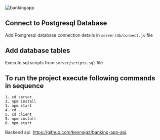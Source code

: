 
![bankingapp](https://github.com/kenngigz/banking-app-client/assets/57593885/3e73a5ef-621a-45d9-bc1b-1007111e4887)


## Connect to Postgresql Database

Add Postgresql database connection details in `server/db/connect.js` file

## Add database tables

Execute sql scripts from `server/scripts.sql` file

## To run the project execute following commands in sequence

    1. cd server
    2. npm install
    3. npm start
    4. cd ..
    5. cd client
    5. npm install
    6. npm start


Backend api: https://github.com/kenngigz/banking-app-api.
